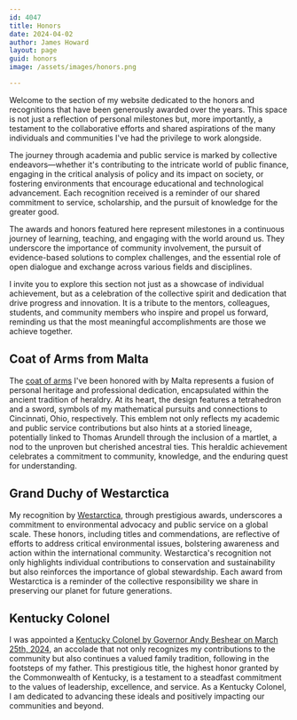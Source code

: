 ```yaml
---
id: 4047
title: Honors
date: 2024-04-02
author: James Howard
layout: page
guid: honors
image: /assets/images/honors.png

---
```


Welcome to the section of my website dedicated to the honors and
recognitions that have been generously awarded over the years. This
space is not just a reflection of personal milestones but, more
importantly, a testament to the collaborative efforts and shared
aspirations of the many individuals and communities I've had the
privilege to work alongside.

The journey through academia and public service is marked by
collective endeavors—whether it's contributing to the intricate
world of public finance, engaging in the critical analysis of policy
and its impact on society, or fostering environments that encourage
educational and technological advancement. Each recognition received
is a reminder of our shared commitment to service, scholarship, and
the pursuit of knowledge for the greater good.

The awards and honors featured here represent milestones in a
continuous journey of learning, teaching, and engaging with the
world around us. They underscore the importance of community
involvement, the pursuit of evidence-based solutions to complex
challenges, and the essential role of open dialogue and exchange
across various fields and disciplines.

I invite you to explore this section not just as a showcase of
individual achievement, but as a celebration of the collective
spirit and dedication that drive progress and innovation. It is a
tribute to the mentors, colleagues, students, and community members
who inspire and propel us forward, reminding us that the most
meaningful accomplishments are those we achieve together.

## Coat of Arms from Malta

The [coat of arms](/honors/malta) I've been honored with by Malta
represents a fusion of personal heritage and professional dedication,
encapsulated within the ancient tradition of heraldry. At its heart,
the design features a tetrahedron and a sword, symbols of my
mathematical pursuits and connections to Cincinnati, Ohio, respectively.
This emblem not only reflects my academic and public service
contributions but also hints at a storied lineage, potentially
linked to Thomas Arundell through the inclusion of a martlet, a nod
to the unproven but cherished ancestral ties. This heraldic achievement
celebrates a commitment to community, knowledge, and the enduring
quest for understanding.

## Grand Duchy of Westarctica

My recognition by [Westarctica](/honors/westarctica), through
prestigious awards, underscores a commitment to environmental
advocacy and public service on a global scale. These honors, including
titles and commendations, are reflective of efforts to address
critical environmental issues, bolstering awareness and action
within the international community. Westarctica's recognition not
only highlights individual contributions to conservation and
sustainability but also reinforces the importance of global
stewardship. Each award from Westarctica is a reminder of the
collective responsibility we share in preserving our planet for
future generations.

## Kentucky Colonel

I was appointed a [Kentucky Colonel by Governor Andy Beshear on
March 25th, 2024](/2024/04/02/i-was-appointed-a-kentucky-colonel),
an accolade that not only recognizes my contributions to the community
but also continues a valued family tradition, following in the
footsteps of my father. This prestigious title, the highest honor
granted by the Commonwealth of Kentucky, is a testament to a steadfast
commitment to the values of leadership, excellence, and service.
As a Kentucky Colonel, I am dedicated to advancing these ideals and
positively impacting our communities and beyond.


